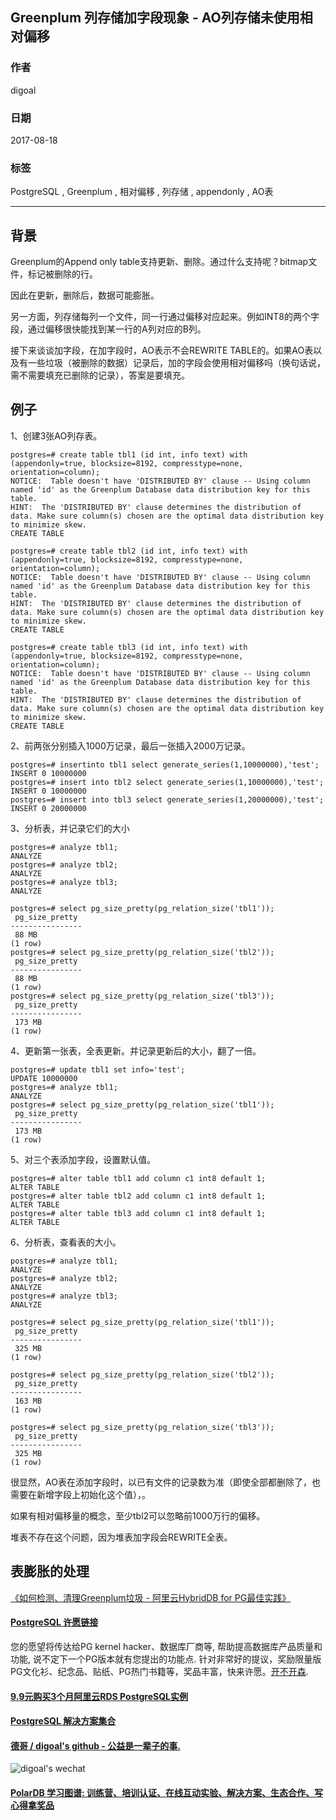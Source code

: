 ## Greenplum 列存储加字段现象 - AO列存储未使用相对偏移  
                     
### 作者    
digoal    
    
### 日期     
2017-08-18    
      
### 标签    
PostgreSQL , Greenplum , 相对偏移 , 列存储 , appendonly , AO表     
                
----                
                 
## 背景    
Greenplum的Append only table支持更新、删除。通过什么支持呢？bitmap文件，标记被删除的行。  
  
因此在更新，删除后，数据可能膨胀。  
  
另一方面，列存储每列一个文件，同一行通过偏移对应起来。例如INT8的两个字段，通过偏移很快能找到某一行的A列对应的B列。  
  
接下来谈谈加字段，在加字段时，AO表示不会REWRITE TABLE的。如果AO表以及有一些垃圾（被删除的数据）记录后，加的字段会使用相对偏移吗（换句话说，需不需要填充已删除的记录），答案是要填充。  
  
## 例子  
1、创建3张AO列存表。  
  
```  
postgres=# create table tbl1 (id int, info text) with (appendonly=true, blocksize=8192, compresstype=none, orientation=column);  
NOTICE:  Table doesn't have 'DISTRIBUTED BY' clause -- Using column named 'id' as the Greenplum Database data distribution key for this table.  
HINT:  The 'DISTRIBUTED BY' clause determines the distribution of data. Make sure column(s) chosen are the optimal data distribution key to minimize skew.  
CREATE TABLE  
  
postgres=# create table tbl2 (id int, info text) with (appendonly=true, blocksize=8192, compresstype=none, orientation=column);  
NOTICE:  Table doesn't have 'DISTRIBUTED BY' clause -- Using column named 'id' as the Greenplum Database data distribution key for this table.  
HINT:  The 'DISTRIBUTED BY' clause determines the distribution of data. Make sure column(s) chosen are the optimal data distribution key to minimize skew.  
CREATE TABLE  
  
postgres=# create table tbl3 (id int, info text) with (appendonly=true, blocksize=8192, compresstype=none, orientation=column);  
NOTICE:  Table doesn't have 'DISTRIBUTED BY' clause -- Using column named 'id' as the Greenplum Database data distribution key for this table.  
HINT:  The 'DISTRIBUTED BY' clause determines the distribution of data. Make sure column(s) chosen are the optimal data distribution key to minimize skew.  
CREATE TABLE  
```  
  
2、前两张分别插入1000万记录，最后一张插入2000万记录。  
  
```  
postgres=# insertinto tbl1 select generate_series(1,10000000),'test';  
INSERT 0 10000000  
postgres=# insert into tbl2 select generate_series(1,10000000),'test';  
INSERT 0 10000000  
postgres=# insert into tbl3 select generate_series(1,20000000),'test';  
INSERT 0 20000000  
```  
  
3、分析表，并记录它们的大小  
  
```  
postgres=# analyze tbl1;  
ANALYZE  
postgres=# analyze tbl2;  
ANALYZE  
postgres=# analyze tbl3;  
ANALYZE  
  
postgres=# select pg_size_pretty(pg_relation_size('tbl1'));  
 pg_size_pretty   
----------------  
 88 MB  
(1 row)  
postgres=# select pg_size_pretty(pg_relation_size('tbl2'));  
 pg_size_pretty   
----------------  
 88 MB  
(1 row)  
postgres=# select pg_size_pretty(pg_relation_size('tbl3'));  
 pg_size_pretty   
----------------  
 173 MB  
(1 row)  
```  
  
4、更新第一张表，全表更新。并记录更新后的大小，翻了一倍。  
  
```  
postgres=# update tbl1 set info='test';  
UPDATE 10000000  
postgres=# analyze tbl1;  
ANALYZE  
postgres=# select pg_size_pretty(pg_relation_size('tbl1'));  
 pg_size_pretty   
----------------  
 173 MB  
(1 row)  
```  
  
5、对三个表添加字段，设置默认值。  
  
```  
postgres=# alter table tbl1 add column c1 int8 default 1;  
ALTER TABLE  
postgres=# alter table tbl2 add column c1 int8 default 1;  
ALTER TABLE  
postgres=# alter table tbl3 add column c1 int8 default 1;  
ALTER TABLE  
```  
  
6、分析表，查看表的大小。  
  
```  
postgres=# analyze tbl1;  
ANALYZE  
postgres=# analyze tbl2;  
ANALYZE  
postgres=# analyze tbl3;  
ANALYZE  
  
postgres=# select pg_size_pretty(pg_relation_size('tbl1'));  
 pg_size_pretty   
----------------  
 325 MB  
(1 row)  
  
postgres=# select pg_size_pretty(pg_relation_size('tbl2'));  
 pg_size_pretty   
----------------  
 163 MB  
(1 row)  
  
postgres=# select pg_size_pretty(pg_relation_size('tbl3'));  
 pg_size_pretty   
----------------  
 325 MB  
(1 row)  
```  
  
很显然，AO表在添加字段时，以已有文件的记录数为准（即使全部都删除了，也需要在新增字段上初始化这个值），。  
  
如果有相对偏移量的概念，至少tbl2可以忽略前1000万行的偏移。   
  
堆表不存在这个问题，因为堆表加字段会REWRITE全表。  
  
## 表膨胀的处理   
[《如何检测、清理Greenplum垃圾 - 阿里云HybridDB for PG最佳实践》](../201708/20170817_01.md)    
  
  
  
  
  
  
  
  
  
  
  
  
  
  
  
  
  
  
  
  
  
  
  
  
  
  
  
  
  
  
  
  
  
  
  
  
  
  
  
  
  
  
  
  
  
  
  
  
  
  
  
  
  
  
  
  
  
  
  
  
  
  
  
  
  
  
  
  
  
  
  
  
  
#### [PostgreSQL 许愿链接](https://github.com/digoal/blog/issues/76 "269ac3d1c492e938c0191101c7238216")
您的愿望将传达给PG kernel hacker、数据库厂商等, 帮助提高数据库产品质量和功能, 说不定下一个PG版本就有您提出的功能点. 针对非常好的提议，奖励限量版PG文化衫、纪念品、贴纸、PG热门书籍等，奖品丰富，快来许愿。[开不开森](https://github.com/digoal/blog/issues/76 "269ac3d1c492e938c0191101c7238216").  
  
  
#### [9.9元购买3个月阿里云RDS PostgreSQL实例](https://www.aliyun.com/database/postgresqlactivity "57258f76c37864c6e6d23383d05714ea")
  
  
#### [PostgreSQL 解决方案集合](https://yq.aliyun.com/topic/118 "40cff096e9ed7122c512b35d8561d9c8")
  
  
#### [德哥 / digoal's github - 公益是一辈子的事.](https://github.com/digoal/blog/blob/master/README.md "22709685feb7cab07d30f30387f0a9ae")
  
  
![digoal's wechat](../pic/digoal_weixin.jpg "f7ad92eeba24523fd47a6e1a0e691b59")
  
  
#### [PolarDB 学习图谱: 训练营、培训认证、在线互动实验、解决方案、生态合作、写心得拿奖品](https://www.aliyun.com/database/openpolardb/activity "8642f60e04ed0c814bf9cb9677976bd4")
  
